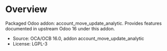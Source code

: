 # Overview

Packaged Odoo addon: account_move_update_analytic. Provides features documented in upstream Odoo 16 under this addon.

- Source: OCA/OCB 16.0, addon account_move_update_analytic
- License: LGPL-3
